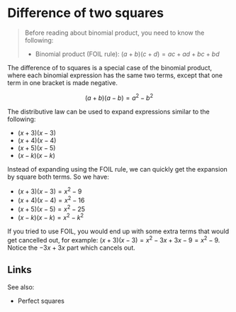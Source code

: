 # Difference of two squares

> Before reading about binomial product, you need to know the following:
> * Binomial product (FOIL rule): $\left(a + b\right)\left(c + d\right) = ac + ad + bc + bd$

The difference of to squares is a special case of the binomial product, where each binomial expression has the same two terms, except that one term in one bracket is made negative.

$$ \left(a + b\right)\left(a - b\right) =  a^2 - b^2 $$

The distributive law can be used to expand expressions similar to the following:
* $\left(x + 3\right)\left(x - 3\right)$
* $\left(x + 4\right)\left(x - 4\right)$
* $\left(x + 5\right)\left(x - 5\right)$
* $\left(x - k\right)\left(x - k\right)$

Instead of expanding using the FOIL rule, we can quickly get the expansion by square both terms. So we have:
* $\left(x + 3\right)\left(x - 3\right) = x^2 - 9$
* $\left(x + 4\right)\left(x - 4\right) = x^2 - 16$
* $\left(x + 5\right)\left(x - 5\right) = x^2 - 25$
* $\left(x - k\right)\left(x - k\right) = x^2 - k^2$

If you tried to use FOIL, you would end up with some extra terms that would get cancelled out, for example: $\left(x + 3\right)\left(x - 3\right) = x^2 - 3x + 3x - 9 = x^2 - 9$. Notice the $-3x + 3x$ part which cancels out.

## Links

See also:
* Perfect squares
